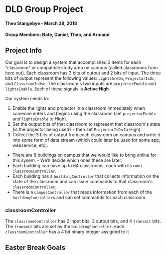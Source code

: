 # DLD Group Project

#### Theo Stangebye - March 28, 2018
#### Group Members: Nate, Daniel, Theo, and Armand

## Project Info

Our goal is to design a system that accomplished 3 items for each "classroom" or compatible study area on campus (called classrooms from here out). Each classroom has 3 bits of output and 2 bits of input.  The three bits of output represent the following values: `LightsAreOn`, `ProjectorIsOn`, and `ClassroomInUse`.  The classroom's two inputs are `projectorEnable` and `lightsEnable`.  Each of these signals is **Active High**

Our system needs to:
 
1. Enable the lights and projector in a classroom immediately when someone enters and begins using the classroom (set `projectorEnable` and `lightsEnable` to High).
2. Set the output bits of that classroom to represent that classroom's state (is the projector being used? - then set `ProjectorIsOn` to High).
3. Collect the 3 bits of output from each classroom on campus and write it into some form of data stream (which could later be used for some app, webservice, etc). 

- There are 8 buildings on campus that we would like to bring online for this sysem. - We'll decide which ones these are later.
- Each building can have up to 64 classrooms, each with its own `classroomController`.
- Each building has a `buildingController` that collects information on the state of the classroom and can issue commands to that classroom's `classroomController`.
- There is a `campusController` that reads information from each of the `buildingController`s and can set commands for each classroom.

### classroomController

The `classroomController` has 2 input bits, 3 output bits, and 4 `transmit` bits.
The `transmit` bits are set by the `buildingController`.  each `classroomController` has a 4 bit binary integer assigned to it


## Easter Break Goals



